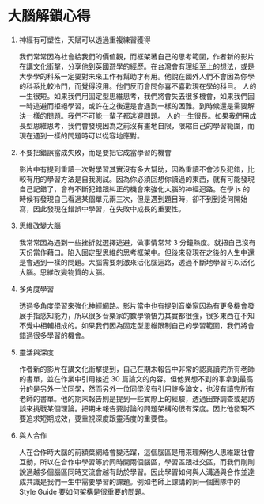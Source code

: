 # 大腦解鎖心得

1. 神經有可塑性，天賦可以透過重複練習獲得

   我們常常因為社會給我們的價值觀，而框架著自己的思考範圍，作者新的影片在講文化衝擊，分享他到英國遊學的經歷。在台灣會有理組至上的想法，或是大學學的科系一定要對未來工作有幫助才有用。他說在國外人們不會因為你學的科系比較冷門，而覺得沒用。他們反而會問你喜不喜歡現在學的科目。
   人的一生很短。如果我們用固定型思維思考，我們將會失去很多機會，如果我們因一時逃避而拒絕學習，或許在之後還是會遇到一樣的困難。到時候還是需要解決一樣的問題。我們不可能一輩子都逃避問題。
   人的一生很長。如果我們用成長型思維思考，我們會發現因為之前沒有畫地自限，限縮自己的學習範圍，而現在遇到一樣的問題時可以從容地應對。

2. 不要把錯誤當成失敗，而是要把它成當學習的機會

   影片中有提到重讀一次對學習其實沒有多大幫助，因為重讀不會涉及犯錯，比較有用的學習方法是自我測試。因為你必須回想你讀過的東西，就有可能發現自己記錯了，會有不斷犯錯跟糾正的機會來強化大腦的神經迴路。在學 js 的時候有發現自己看過某個單元兩三次，但是遇到題目時，卻不到到從何開始寫，因此發現在錯誤中學習，在失敗中成長的重要性。

3. 思維改變大腦

   我常常因為遇到一些挫折就選擇逃避，做事情常常 3 分鐘熱度。就把自己沒有天份當作藉口。陷入固定型思維的思考框架中。但後來發現在之後的人生中還是會遇到一樣的問題。大腦需要刺激來活化腦迴路，透過不斷地學習可以活化大腦。思維改變物質的大腦。

4. 多角度學習

   透過多角度學習來強化神經網路。影片當中也有提到音樂家因為有更多機會發展手指感知能力，所以很多音樂家的數學領悟力其實都很強，很多東西在不知不覺中相輔相成的。如果我們因為固定型思維限制自己的學習範圍，我們將會錯過很多學習的機會。

5. 靈活與深度

   作者新的影片在講文化衝擊提到，自己在期末報告中非常的認真讀完所有老師的書單，並在作業中引用接近 30 篇論文的內容。但他異想不到的事拿到最高分的是另外一位同學，然而另外一位同學沒有引用許多論文，也沒有讀完所有老師的書單。他的期末報告則是提到一些實際上的經驗，透過田野調查或是訪談來挑戰某個理論。把期末報告要討論的問題架構的很有深度。因此他發現不要追求短期成效，要重視深度跟靈活度的重要性。

6. 與人合作

   人在合作時大腦的前額葉網絡會變活躍，這個腦區是用來理解他人思維跟社會互動，所以在合作中學習等於同時開兩個腦區，學習區跟社交區，而我們剛剛說過越多個腦區同時交流會越有助於學習。因此學習如何與人溝通與合作並達成共識是我們一生中需要學習的課題。例如老師上課講的同一個團隊中的 Style Guide 要如何架構是很重要的問題。
